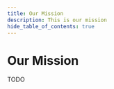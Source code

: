 ```yaml
---
title: Our Mission
description: This is our mission
hide_table_of_contents: true
---
```


# Our Mission

TODO